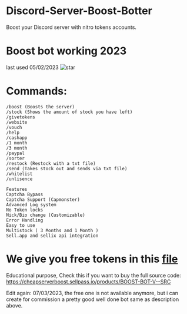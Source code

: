 
# Discord-Server-Boost-Botter
Boost your Discord server with nitro tokens accounts. 

# Boost bot working 2023
last used 05/02/2023 ![star](https://camo.githubusercontent.com/5183b8dc77205b3248d2c21a635cccbf0f972d76c52bdff4700d51b78629c405/68747470733a2f2f692e696d6775722e636f6d2f34316e68764a312e706e67)

# Commands:
```
/boost (Boosts the server)
/stock (Shows the amount of stock you have left)
/givetokens
/website
/vouch
/help
/cashapp
/1 month
/3 month
/paypal
/sorter
/restock (Restock with a txt file)
/send (Takes stock out and sends via txt file)
/whitelist
/unlisence

Features
Captcha Bypass
Captcha Support (Capmonster)
Advanced Log system
No Token locks
Nick/Bio change (Customizable)
Error Handling
Easy to use
Multistock ( 3 Months and 1 Month )
Sell.app and sellix api integration 
```

# We give you free tokens in this [file](blob/main/tokens.txt)

Educational purpose, Check this if you want to buy the full source code: https://cheapserverboost.sellpass.io/products/BOOST-BOT-V--SRC

Edit again: 07/03/2023, the free one is not available anymore, but i can create for commission a pretty good well done bot same as description above.
